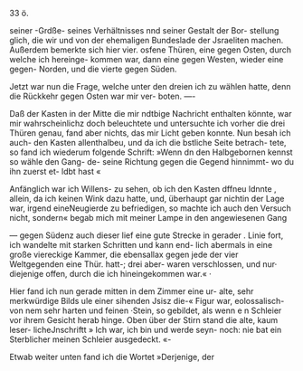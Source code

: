 33 ö.

seiner -Grdße- seines Verhältnisses nnd seiner Gestalt der Bor-
stellung glich, die wir und von der ehemaligen Bundeslade
der Jsraeliten machen. Außerdem bemerkte sich hier vier.
osfene Thüren, eine gegen Osten, durch welche ich hereinge-
kommen war, dann eine gegen Westen, wieder eine gegen-
Norden, und die vierte gegen Süden.

Jetzt war nun die Frage, welche unter den dreien ich zu
wählen hatte, denn die Rückkehr gegen Osten war mir ver-
boten. —-

Daß der Kasten in der Mitte die mir ndtbige Nachricht
enthalten könnte, war mir wahrscheinlichz doch beleuchtete
und untersuchte ich vorher die drei Thüren genau, fand aber
nichts, das mir Licht geben konnte. Nun besah ich auch-
den Kasten allenthalbeu, und da ich die bstliche Seite betrach-
tete, so fand ich wiederum folgende Schrift: »Wenn dn
den Halbgebornen kennst so wähle den Gang- de- seine
Richtung gegen die Gegend hinnimmt- wo du ihn zuerst et-
ldbt hast «

Anfänglich war ich Willens- zu sehen, ob ich den Kasten
dffneu ldnnte , allein, da ich keinen Wink dazu hatte, und,
überhaupt gar nichtin der Lage war, irgend eineNeugierde
zu befriedigen, so machte ich auch den Versuch nicht, sondern«
begab mich mit meiner Lampe in den angewiesenen Gang

— gegen Südenz auch dieser lief eine gute Strecke in gerader .
Linie fort, ich wandelte mit starken Schritten und kann end-
lich abermals in eine große viereckige Kammer, die ebensallax
gegen jede der vier Weltgegenden eine Thür. hatt-; drei aber-
waren verschlossen, und nur· diejenige offen, durch die ich
hineingekommen war.« ·

Hier fand ich nun gerade mitten in dem Zimmer eine ur-
alte, sehr merkwürdige Bilds ule einer sihenden Jsisz die-«
Figur war, eolossalisch- von nem sehr harten und feinen
·Stein, so gebildet, als wenn e n Schleier vor ihrem Gesicht
herab hinge. Oben über der Stirn stand die alte, kaum leser-
licheJnschriftt » Ich war, ich bin und werde seyn- noch:
nie bat ein Sterblicher meinen Schleier ausgedeckt. «-

Etwab weiter unten fand ich die Wortet »Derjenige, der

